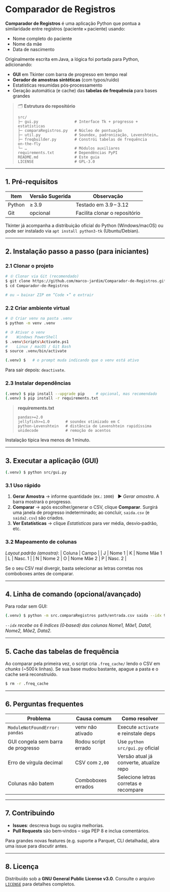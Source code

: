 # Comparador de Registros

**Comparador de Registros** é uma aplicação Python que pontua a similaridade entre registros (paciente × paciente) usando:

* Nome completo do paciente
* Nome da mãe
* Data de nascimento

Originalmente escrita em Java, a lógica foi portada para Python, adicionando:

* **GUI** em Tkinter com barra de progresso em tempo real
* **Gerador de amostras sintéticas** (com typos/ruído)
* Estatísticas resumidas pós‑processamento
* Geração automática (e cache) das **tabelas de frequência** para bases grandes

> 🗂 **Estrutura do repositório**
>
> ```text
> src/
> ├─ gui.py                # Interface Tk + progresso + estatísticas
> ├─ comparaRegistros.py   # Núcleo de pontuação
> ├─ util.py               # Soundex, padronização, Levenshtein…
> ├─ freqbuilder.py        # Constrói tabelas de frequência on‑the‑fly
> └─ …                     # Módulos auxiliares
> requirements.txt         # Dependências PyPI
> README.md                # Este guia
> LICENSE                  # GPL‑3.0
> ```

---

## 1. Pré‑requisitos

| Item   | Versão Sugerida | Observação                    |
| ------ | --------------- | ----------------------------- |
| Python | ≥ 3.9           | Testado em 3.9 – 3.12         |
| Git    | opcional        | Facilita clonar o repositório |

Tkinter já acompanha a distribuição oficial do Python (Windows/macOS) ou pode ser instalado via `apt install python3-tk` (Ubuntu/Debian).

---

## 2. Instalação passo a passo (para iniciantes)

### 2.1 Clonar o projeto

```bash
# ① Clonar via Git (recomendado)
$ git clone https://github.com/marco-jardim/Comparador-de-Registros.git
$ cd Comparador-de-Registros

# ou → baixar ZIP em “Code ▾” e extrair
```

### 2.2 Criar ambiente virtual

```bash
# ② Criar venv na pasta .venv
$ python -m venv .venv

# ③ Ativar o venv
#    Windows PowerShell
$ .venv\Scripts\Activate.ps1
#    Linux / macOS / Git Bash
$ source .venv/bin/activate

(.venv) $   # o prompt muda indicando que o venv está ativo
```

Para sair depois: `deactivate`.

### 2.3 Instalar dependências

```bash
(.venv) $ pip install --upgrade pip     # opcional, mas recomendado
(.venv) $ pip install -r requirements.txt
```

> **requirements.txt**
>
> ```
> pandas>=2.0
> jellyfish>=1.0       # soundex otimizado em C
> python-Levenshtein   # distância de Levenshtein rapidíssima
> unidecode            # remoção de acentos
> ```

Instalação típica leva menos de 1 minuto.

---

## 3. Executar a aplicação (GUI)

```bash
(.venv) $ python src/gui.py
```

### 3.1 Uso rápido

1. **Gerar Amostra**  → informe quantidade (ex.: `1000`)   ▶ *Gerar amostra*.
   A barra mostrará o progresso.
2. **Comparar**  → após escolher/generar o CSV, clique **Comparar**.
   Surgirá uma janela de progresso indeterminado; ao concluir, `saida.csv` (e `saida2.csv`) são criados.
3. **Ver Estatísticas**  → clique *Estatísticas* para ver média, desvio‑padrão, etc.

### 3.2 Mapeamento de colunas

*Layout padrão (amostra)*:
\| Coluna | Campo |
\| J | Nome 1 |  K | Nome Mãe 1 |  L | Nasc. 1 |
\| N | Nome 2 |  O | Nome Mãe 2 |  P | Nasc. 2 |

Se o seu CSV real divergir, basta selecionar as letras corretas nos comboboxes antes de comparar.

---

## 4. Linha de comando (opcional/avançado)

Para rodar sem GUI:

```bash
(.venv) $ python -m src.comparaRegistros path/entrada.csv saida --idx 9 10 11 13 14 15
```

*`--idx` recebe os 6 índices (0‑based) das colunas Nome1, Mãe1, Data1, Nome2, Mãe2, Data2.*

---

## 5. Cache das tabelas de frequência

Ao comparar pela primeira vez, o script cria `.freq_cache/` lendo o CSV em *chunks* (\~500 k linhas). Se sua base mudou bastante, apague a pasta e o cache será reconstruído.

```bash
$ rm -r .freq_cache
```

---

## 6. Perguntas frequentes

| Problema                           | Causa comum         | Como resolver                           |
| ---------------------------------- | ------------------- | --------------------------------------- |
| `ModuleNotFoundError: pandas`      | venv não ativado    | Execute `activate` e reinstale deps     |
| GUI congela sem barra de progresso | Rodou script errado | Use `python src/gui.py` oficial         |
| Erro de vírgula decimal            | CSV com `2,00`      | Versão atual já converte, atualize repo |
| Colunas não batem                  | Comboboxes errados  | Selecione letras corretas e recompare   |

---

## 7. Contribuindo

* **Issues**: descreva bugs ou sugira melhorias.
* **Pull Requests** são bem‑vindos – siga PEP 8 e inclua comentários.

Para grandes novas features (e.g. suporte a Parquet, CLI detalhada), abra uma issue para discutir antes.

---

## 8. Licença

Distribuído sob a **GNU General Public License v3.0**. Consulte o arquivo [`LICENSE`](LICENSE) para detalhes completos.
